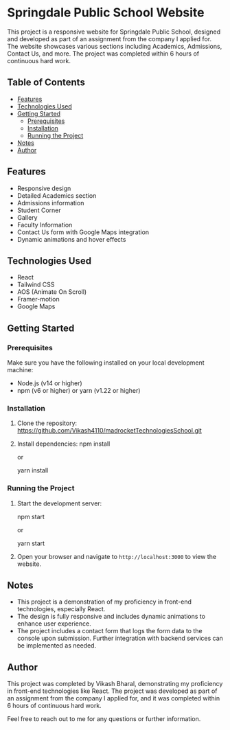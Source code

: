# Springdale Public School Website

This project is a responsive website for Springdale Public School, designed and developed as part of an assignment from the company I applied for. The website showcases various sections including Academics, Admissions, Contact Us, and more. The project was completed within 6 hours of continuous hard work.

## Table of Contents
- [Features](#features)
- [Technologies Used](#technologies-used)
- [Getting Started](#getting-started)
  - [Prerequisites](#prerequisites)
  - [Installation](#installation)
  - [Running the Project](#running-the-project)
- [Notes](#notes)
- [Author](#author)

## Features
- Responsive design
- Detailed Academics section
- Admissions information
- Student Corner
- Gallery
- Faculty Information
- Contact Us form with Google Maps integration
- Dynamic animations and hover effects

## Technologies Used
- React
- Tailwind CSS
- AOS (Animate On Scroll)
- Framer-motion
- Google Maps

## Getting Started

### Prerequisites
Make sure you have the following installed on your local development machine:
- Node.js (v14 or higher)
- npm (v6 or higher) or yarn (v1.22 or higher)

### Installation
1. Clone the repository:
   https://github.com/Vikash4110/madrocketTechnologiesSchool.git

2. Install dependencies:
   npm install

   or

   yarn install
   

### Running the Project
1. Start the development server:
   
   npm start
   
   or
  
   yarn start
   

2. Open your browser and navigate to `http://localhost:3000` to view the website.

## Notes
- This project is a demonstration of my proficiency in front-end technologies, especially React.
- The design is fully responsive and includes dynamic animations to enhance user experience.
- The project includes a contact form that logs the form data to the console upon submission. Further integration with backend services can be implemented as needed.

## Author
This project was completed by Vikash Bharal, demonstrating my proficiency in front-end technologies like React. The project was developed as part of an assignment from the company I applied for, and it was completed within 6 hours of continuous hard work.

Feel free to reach out to me for any questions or further information.

